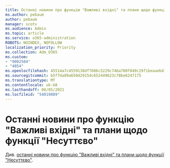 ```yaml
---
title: Останні новини про функцію "Важливі вхідні" та плани щодо функції "Несуттєво"
ms.author: pebaum
author: pebaum
manager: scotv
ms.audience: Admin
ms.topic: article
ms.service: o365-administration
ROBOTS: NOINDEX, NOFOLLOW
localization_priority: Priority
ms.collection: Adm_O365
ms.custom:
- "9002504"
- "4854"
ms.openlocfilehash: 45514a7c4559138df7606c5229c746a700f049c29f1beaaeb47a7e2e0dd0d2d6
ms.sourcegitcommit: b5f7da89a650d2915dc652449623c78be6247175
ms.translationtype: MT
ms.contentlocale: uk-UA
ms.lasthandoff: 08/05/2021
ms.locfileid: "54019889"
---
```

# <a name="update-on-focused-inbox-and-our-plans-for-clutter"></a>Останні новини про функцію "Важливі вхідні" та плани щодо функції "Несуттєво"

Див. [останні новини про функцію "Важливі вхідні" та плани щодо функції "Несуттєво"](https://techcommunity.microsoft.com/t5/outlook-blog/update-on-focused-inbox-and-our-plans-for-clutter/ba-p/136448).
